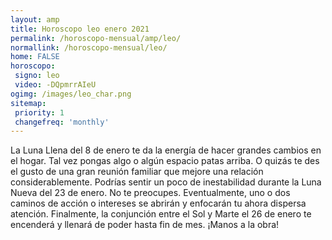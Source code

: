 ```yaml
---
layout: amp
title: Horoscopo leo enero 2021 
permalink: /horoscopo-mensual/amp/leo/
normallink: /horoscopo-mensual/leo/
home: FALSE
horoscopo:
 signo: leo
 video: -DQpmrrAIeU
ogimg: /images/leo_char.png
sitemap:
 priority: 1
 changefreq: 'monthly'
---
```



La Luna Llena del 8 de enero te da la energía de hacer grandes cambios en el hogar. Tal vez pongas algo o algún espacio patas arriba. O quizás te des el gusto de una gran reunión familiar que mejore una relación considerablemente. Podrías sentir un poco de inestabilidad durante la Luna Nueva del 23 de enero. No te preocupes. Eventualmente, uno o dos caminos de acción o intereses se abrirán y enfocarán tu ahora dispersa atención. Finalmente, la conjunción entre el Sol y Marte el 26 de enero te encenderá y llenará de poder hasta fin de mes. ¡Manos a la obra! 